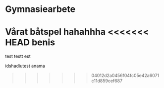 # Gymnasiearbete
Vårat båtspel
hahahhha
<<<<<<< HEAD
benis
=======
test testt est

idshadiutest anama
>>>>>>> 04012d2a0456f04fc05e42a6071c11d859cef687
